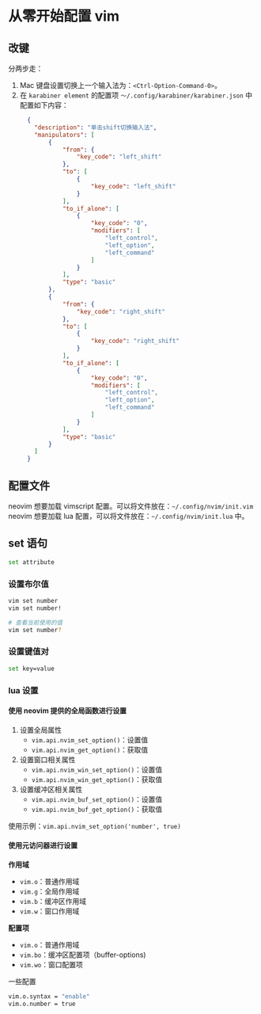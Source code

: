 # 从零开始配置 vim

## 改键
分两步走：
1. Mac 键盘设置切换上一个输入法为：`<Ctrl-Option-Command-0>`。
2. 在 `karabiner element` 的配置项 `～/.config/karabiner/karabiner.json` 中配置如下内容：
    ```json
      {
        "description": "单击shift切换输入法",
        "manipulators": [
            {
                "from": {
                    "key_code": "left_shift"
                },
                "to": [
                    {
                        "key_code": "left_shift"
                    }
                ],
                "to_if_alone": [
                    {
                        "key_code": "0",
                        "modifiers": [
                            "left_control",
                            "left_option",
                            "left_command"
                        ]
                    }
                ],
                "type": "basic"
            },
            {
                "from": {
                    "key_code": "right_shift"
                },
                "to": [
                    {
                        "key_code": "right_shift"
                    }
                ],
                "to_if_alone": [
                    {
                        "key_code": "0",
                        "modifiers": [
                            "left_control",
                            "left_option",
                            "left_command"
                        ]
                    }
                ],
                "type": "basic"
            }
        ]
      }
    ```



## 配置文件
neovim 想要加载 vimscript 配置。可以将文件放在：`~/.config/nvim/init.vim`
neovim 想要加载 lua 配置，可以将文件放在：`~/.config/nvim/init.lua` 中。



## set 语句
```bash
set attribute
```



### 设置布尔值
```bash
vim set number 
vim set number!

# 查看当前使用的值
vim set number?
```



### 设置键值对
```bash
set key=value
```



### lua 设置

#### 使用 neovim 提供的全局函数进行设置
1. 设置全局属性
    * `vim.api.nvim_set_option()`：设置值
    * `vim.api.nvim_get_option()`：获取值
2. 设置窗口相关属性
    * `vim.api.nvim_win_set_option()`：设置值
    * `vim.api.nvim_win_get_option()`：获取值
2. 设置缓冲区相关属性
    * `vim.api.nvim_buf_set_option()`：设置值
    * `vim.api.nvim_buf_get_option()`：获取值

使用示例：`vim.api.nvim_set_option('number', true)`



#### 使用元访问器进行设置
**作用域**
* `vim.o`：普通作用域
* `vim.g`：全局作用域
* `vim.b`：缓冲区作用域 
* `vim.w`：窗口作用域



**配置项**
* `vim.o`：普通作用域
* `vim.bo`：缓冲区配置项（buffer-options)
* `vim.wo`：窗口配置项


一些配置
```bash
vim.o.syntax = "enable"
vim.o.number = true
```



